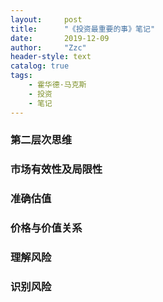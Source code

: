 ```yaml
---
layout:     post
title:      "《投资最重要的事》笔记"
date:       2019-12-09
author:     "Zzc"
header-style: text
catalog: true
tags:
    - 霍华德·马克斯
    - 投资
    - 笔记
---
```


### 第二层次思维

### 市场有效性及局限性

### 准确估值

### 价格与价值关系

### 理解风险

###  识别风险